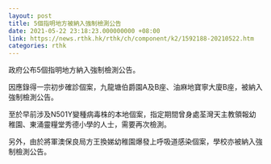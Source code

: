 ```yaml
---
layout: post
title: 5個指明地方被納入強制檢測公告
date: 2021-05-22 23:18:23.000000000 +08:00
link: https://news.rthk.hk/rthk/ch/component/k2/1592188-20210522.htm
categories: rthk
---
```


政府公布5個指明地方納入強制檢測公告。

因應錄得一宗初步確診個案，九龍塘伯爵園A及B座、油麻地寶寧大廈B座，被納入強制檢測公告。

至於早前涉及N501Y變種病毒株的本地個案，指定期間曾身處荃灣天主教領報幼稚園、東涌靈糧堂秀德小學的人士，需要再次檢測。

另外，由於將軍澳保良局方王換娣幼稚園爆發上呼吸道感染個案，學校亦被納入強制檢測公告。
